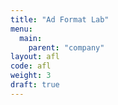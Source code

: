 ```yaml
---
title: "Ad Format Lab"
menu:
  main:
    parent: "company"
layout: afl
code: afl
weight: 3
draft: true
---
```

